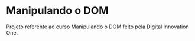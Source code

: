 # Manipulando o DOM

Projeto referente ao curso Manipulando o DOM feito pela Digital Innovation One.

